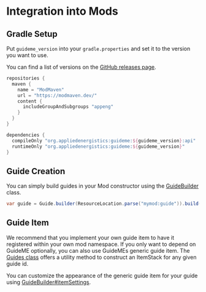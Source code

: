 # Integration into Mods

## Gradle Setup

Put `guideme_version` into your `gradle.properties` and set it to the version you want to use.

You can find a list of versions on the [GitHub releases page](https://github.com/AppliedEnergistics/GuideME/releases).

```gradle
repositories {
  maven {
    name = "ModMaven"
    url = "https://modmaven.dev/"
    content {
      includeGroupAndSubgroups "appeng"
    }
  }
}

dependencies {
  compileOnly "org.appliedenergistics:guideme:${guideme_version}:api"
  runtimeOnly "org.appliedenergistics:guideme:${guideme_version}"
}
```

## Guide Creation

You can simply build guides in your Mod constructor using
the [GuideBuilder](https://guideme.appliedenergistics.org/javadoc/guideme/GuideBuilder.html) class.

```java
var guide = Guide.builder(ResourceLocation.parse("mymod:guide")).build();
```

## Guide Item

We recommend that you implement your own guide item to have it registered within your own mod
namespace. If you only want to depend on GuideME optionally, you can also use GuideMEs generic
guide item.
The [Guides class](https://guideme.appliedenergistics.org/javadoc/guideme/Guides.html#createGuideItem(net.minecraft.resources.ResourceLocation))
offers a utility method to construct an ItemStack for any given guide id.

You can customize the appearance of the generic guide item for your guide
using [GuideBuilder#itemSettings](https://guideme.appliedenergistics.org/javadoc/guideme/GuideBuilder.html#itemSettings(guideme.GuideItemSettings)).
